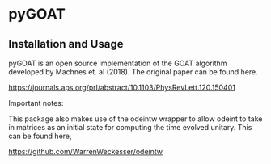 # pyGOAT

## Installation and Usage

pyGOAT is an open source implementation of the GOAT algorithm developed by Machnes et. al (2018). The original paper can be found here.

https://journals.aps.org/prl/abstract/10.1103/PhysRevLett.120.150401

Important notes:

This package also makes use of the odeintw wrapper to allow odeint to take in matrices as an initial state for computing the time evolved unitary. This can be found here,

https://github.com/WarrenWeckesser/odeintw

